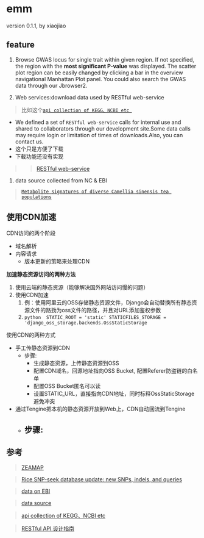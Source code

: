 # emm
version 0.1.1, by xiaojiao
<!-- 然后NAR文章的部分初稿我已经写好了，还是要细化所有的数据处理和功能的内容

-   对，有博士水准
-   是，你参考他的架构就行，比如：他做的是代谢组学数据库优化，他提出了可能存在的问题，做了优化，一个优化他做的是一个数据库
-   但是比如说，你提出茶叶数据库的问题，如何解决，然后你的体量是一个数据库 -->

## feature
1. Browse GWAS locus for single trait within given region. If not specified, the region with the **most significant P-value** was displayed. The scatter plot region can be easily changed by clicking a bar in the overview navigational Manhattan Plot panel. You could also search the GWAS data through our Jbrowser2.

2. Web services:download data used by RESTful web-service
>比如这个[`api collection of KEGG、NCBI etc `](http://togows.org/)

-   We defined a set of `RESTful web-service` calls for internal use and shared to collaborators through our development site.Some data calls may require login or limitation of times of downloads.Also, you can contact us.
-   这个只是方便了下载
-   下载功能还没有实现


>>[RESTful web-service](https://en.wikipedia.org/wiki/Representational_state_transfer)

1. data source collected from NC & EBI
>[`Metabolite signatures of diverse Camellia sinensis tea populations`](https://www.nature.com/articles/s41467-020-19441-1)


## 使用CDN加速
CDN访问的两个阶段
-   域名解析
-   内容请求
    -   版本更新的策略来处理CDN

**加速静态资源访问的两种方法**
1. 使用云端的静态资源（能够解决国外网站访问慢的问题）
2. 使用CDN加速
    1. 例：使用阿里云的OSS存储静态资源文件，Django会自动替换所有静态资源文件的路劲为oss文件的路径，并且对URL添加鉴权参数
    2. ```python  STATIC_ROOT = 'static' STATICFILES_STORAGE = 'django_oss_storage.backends.OssStaticStorage ```

使用CDN的两种方式
-   手工传静态资源到CDN
    -   步骤:
        -   生成静态资源，上传静态资源到OSS
        -   配置CDN域名，回源地址指向OSS Bucket, 配置Referer防盗链的白名单
        -   配置OSS Bucket匿名可以读
        -   设置STATIC_URL，直接指向CDN地址，同时标释OssStaticStorage避免冲突
-   通过Tengine把本机的静态资源开放到Web上，CDN自动回流到Tengine
    -   步骤:
        -   

## 参考
>[ZEAMAP](http://www.zeamap.com/resource/genetics)

>[Rice SNP-seek database update: new SNPs, indels, and queries ](https://academic.oup.com/nar/article/45/D1/D1075/2605752)

>[data on EBI](https://www.ebi.ac.uk/metabolights/MTBLS1405)

>[data source ](https://www.nature.com/articles/s41467-020-19441-1)

>[api collection of KEGG、NCBI etc ](http://togows.org/)

>[RESTful API 设计指南](http://ruanyifeng.com/blog/2014/05/restful_api.html)